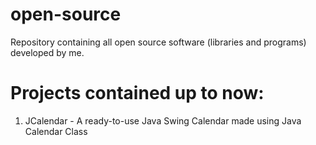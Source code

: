 # open-source
Repository containing all open source software (libraries and programs) developed by me.

# Projects contained up to now:

1. JCalendar - A ready-to-use Java Swing Calendar made using Java Calendar Class
